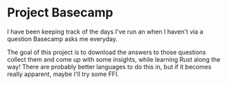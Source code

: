 # Project Basecamp

I have been keeping track of the days I've run an when I haven't via a question Basecamp asks me everyday.

The goal of this project is to download the answers to those questions collect them and come up with some insights, while learning Rust along the way!  There are probably better languages to do this in, but if it becomes really apparent, maybe I'll try some FFI.
